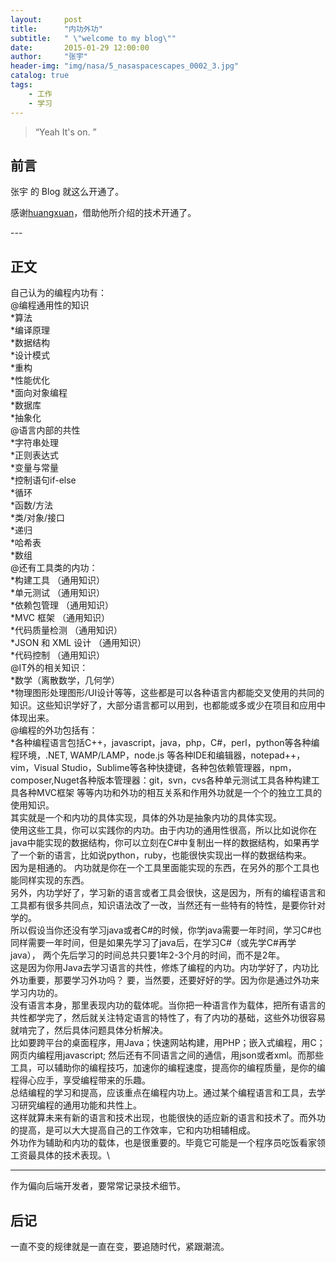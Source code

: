```yaml
---
layout:     post
title:      "内功外功"
subtitle:   " \"welcome to my blog\""
date:       2015-01-29 12:00:00
author:     "张宇"
header-img: "img/nasa/5_nasaspacescapes_0002_3.jpg"
catalog: true
tags:
    - 工作
    - 学习
---
```


> “Yeah It's on. ”


## 前言

张宇 的 Blog 就这么开通了。

感谢[huangxuan](http://huangxuan.me)，借助他所介绍的技术开通了。

<p id = "build"></p>
---

## 正文

自己认为的编程内功有：\
@编程通用性的知识\
*算法\
*编译原理\
*数据结构\
*设计模式\
*重构\
*性能优化\
*面向对象编程\
*数据库\
*抽象化\
@语言内部的共性\
*字符串处理\
*正则表达式\
*变量与常量\
*控制语句if-else\
*循环\
*函数/方法\
*类/对象/接口\
*递归\
*哈希表\
*数组\
@还有工具类的内功：\
*构建工具 （通用知识）\
*单元测试 （通用知识）\
*依赖包管理 （通用知识）\
*MVC 框架 （通用知识）\
*代码质量检测 （通用知识）\
*JSON 和 XML 设计 （通用知识）\
*代码控制 （通用知识）\
@IT外的相关知识：\
*数学（离散数学，几何学）\
*物理图形处理图形/UI设计等等，这些都是可以各种语言内都能交叉使用的共同的知识。这些知识学好了，大部分语言都可以用到，也都能或多或少在项目和应用中体现出来。\
@编程的外功包括有：\
*各种编程语言包括C++，javascript，java，php，C#，perl，python等各种编程环境，.NET, WAMP/LAMP，node.js 等各种IDE和编辑器，notepad++，vim，Visual Studio，Sublime等各种快捷键，各种包依赖管理器，npm，composer,Nuget各种版本管理器：git，svn，cvs各种单元测试工具各种构建工具各种MVC框架 等等内功和外功的相互关系和作用外功就是一个个的独立工具的使用知识。\
其实就是一个和内功的具体实现，具体的外功是抽象内功的具体实现。\
使用这些工具，你可以实践你的内功。由于内功的通用性很高，所以比如说你在java中能实现的数据结构，你可以立刻在C#中复制出一样的数据结构，如果再学了一个新的语言，比如说python，ruby，也能很快实现出一样的数据结构来。\
因为是相通的。 内功就是你在一个工具里面能实现的东西，在另外的那个工具也能同样实现的东西。\
另外，内功学好了，学习新的语言或者工具会很快，这是因为，所有的编程语言和工具都有很多共同点，知识语法改了一改，当然还有一些特有的特性，是要你针对学的。\
所以假设当你还没有学习java或者C#的时候，你学java需要一年时间，学习C#也同样需要一年时间，但是如果先学习了java后，在学习C#（或先学C#再学java）， 两个先后学习的时间总共只要1年2-3个月的时间，而不是2年。\
这是因为你用Java去学习语言的共性，修炼了编程的内功。内功学好了，内功比外功重要，那要学习外功吗？ 要，当然要，还要好好的学。因为你是通过外功来学习内功的。\
没有语言本身，那里表现内功的载体呢。当你把一种语言作为载体，把所有语言的共性都学完了，然后就关注特定语言的特性了，有了内功的基础，这些外功很容易就啃完了，然后具体问题具体分析解决。\
比如要跨平台的桌面程序，用Java；快速网站构建，用PHP；嵌入式编程，用C；网页内编程用javascript;  然后还有不同语言之间的通信，用json或者xml。而那些工具，可以辅助你的编程技巧，加速你的编程速度，提高你的编程质量，是你的编程得心应手，享受编程带来的乐趣。\
总结编程的学习和提高，应该重点在编程内功上。通过某个编程语言和工具，去学习研究编程的通用功能和共性上。\
这样就算未来有新的语言和技术出现，也能很快的适应新的语言和技术了。而外功的提高，是可以大大提高自己的工作效率，它和内功相辅相成。\
外功作为辅助和内功的载体，也是很重要的。毕竟它可能是一个程序员吃饭看家领工资最具体的技术表现。\ 

---

作为偏向后端开发者，要常常记录技术细节。

## 后记

一直不变的规律就是一直在变，要追随时代，紧跟潮流。


